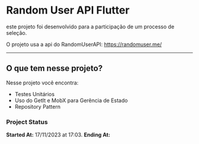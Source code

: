 # Random User API Flutter

este projeto foi desenvolvido para a participação de um processo de seleção.

O projeto usa a api do RandomUserAPI: https://randomuser.me/

 ------------------------

## O que tem nesse projeto?
Nesse projeto você encontra:
 - Testes Unitários
 - Uso do GetIt e MobX para Gerência de Estado
 - Repository Pattern


 ### Project Status
 **Started At:** 17/11/2023 at 17:03.
 **Ending At:** 